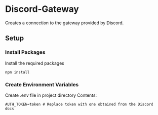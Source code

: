 # Discord-Gateway
Creates a connection to the gateway provided by Discord.

## Setup

### Install Packages
Install the required packages
```
npm install
```
### Create Environment Variables
Create .env file in project directory
Contents:
```
AUTH_TOKEN=token # Replace token with one obtained from the Discord docs
```